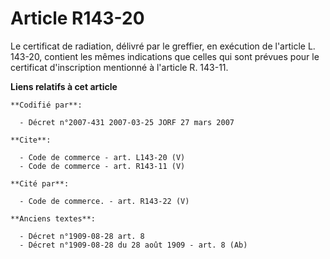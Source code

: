 # Article R143-20

Le certificat de radiation, délivré par le greffier, en exécution de l'article L. 143-20, contient les mêmes indications que
celles qui sont prévues pour le certificat d'inscription mentionné à l'article R. 143-11.

**Liens relatifs à cet article**

	**Codifié par**:

	  - Décret n°2007-431 2007-03-25 JORF 27 mars 2007

	**Cite**:

	  - Code de commerce - art. L143-20 (V)
	  - Code de commerce - art. R143-11 (V)

	**Cité par**:

	  - Code de commerce. - art. R143-22 (V)

	**Anciens textes**:

	  - Décret n°1909-08-28 art. 8
	  - Décret n°1909-08-28 du 28 août 1909 - art. 8 (Ab)
